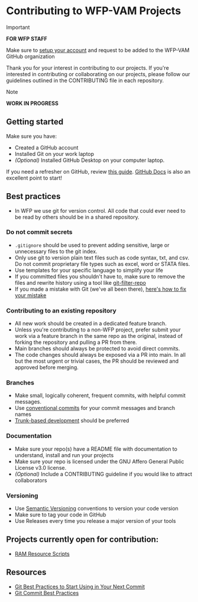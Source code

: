 # Contributing to WFP-VAM Projects 

> [!IMPORTANT]  
> **FOR WFP STAFF**
> 
> Make sure to [setup your account](https://github.com/WFP-VAM/ram-data-science-tools-docs/blob/main/docs/how-to/set-up-github-account.md) and request to be added to the WFP-VAM GitHub organization

Thank you for your interest in contributing to our projects. If you're interested in contributing or collaborating on our projects, please follow our guidelines outlined in the CONTRIBUTING file in each repository.

> [!NOTE]
> **WORK IN PROGRESS**

## Getting started
Make sure you have: 
- Created a GitHub account
- Installed Git on your work laptop
- *(Optional)* Installed GitHub Desktop on your computer laptop.

If you need a refresher on GitHub, review [this guide](https://www.freecodecamp.org/news/guide-to-git-github-for-beginners-and-experienced-devs/). [GitHub Docs](https://docs.github.com/en/get-started/start-your-journey/about-github-and-git) is also an excellent point to start!

## Best practices
- In WFP we use git for version control. All code that could ever need to be read by others should be in a shared repository. 

### Do not commit secrets
- `.gitignore` should be used to prevent adding sensitive, large or unnecessary files to the git index. 
- Only use git to version plain text files such as code syntax, txt, and csv. Do not commit proprietary file types such as excel, word or STATA files.
- Use templates for your specific language to simplify your life
- If you committed files you shouldn't have to, make sure to remove the files and rewrite history using a tool like [git-filter-repo](https://github.com/newren/git-filter-repo)
- If you made a mistake with Git (we've all been there), [here's how to fix your mistake](https://ohshitgit.com/)

### Contributing to an existing repository
- All new work should be created in a dedicated feature branch. 
- Unless you're contributing to a non-WFP project, prefer submit your work via a feature branch in the same repo as the original, instead of forking the repository and pulling a PR from there.
- Main branches should always be protected to avoid direct commits.
- The code changes should always be exposed via a PR into main. In all but the most urgent or trivial cases, the PR should be reviewed and approved before merging.

### Branches
- Make small, logically coherent, frequent commits, with helpful commit messages.
- Use [conventional commits](https://www.conventionalcommits.org) for your commit messages and branch names
- [Trunk-based development](https://trunkbaseddevelopment.com/) should be preferred

### Documentation
- Make sure your repo(s) have a README file with documentation to understand, install and run your projects
- Make  sure your repo is licensed under the GNU Affero General Public License v3.0 license.
- *(Optional)* Include a CONTRIBUTING guideline if you would like to attract collaborators

### Versioning
- Use [Semantic Versioning](https://semver.org/) conventions to version your code version
- Make sure to tag your code in GitHub
- Use Releases every time you release a major version of your tools

## Projects currently open for contribution:
- [RAM Resource Scripts](https://github.com/WFP-VAM/RAMResourcesScripts)

## Resources
- [Git Best Practices to Start Using in Your Next Commit](https://sourcelevel.io/blog/7-git-best-practices-to-start-using-in-your-next-commit)
- [Git Commit Best Practices](https://gist.github.com/luismts/495d982e8c5b1a0ced4a57cf3d93cf60)
